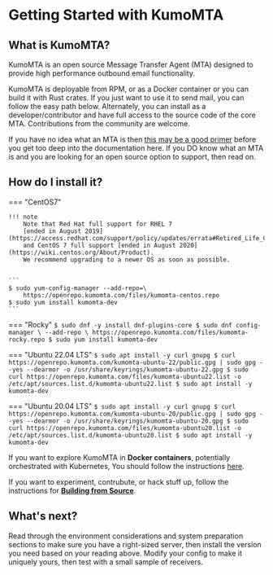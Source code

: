 # Getting Started with KumoMTA

## What is KumoMTA?

KumoMTA is an open source Message Transfer Agent (MTA) designed to provide high performance outbound email functionality.

KumoMTA is deployable from  RPM, or as a Docker container or you can build it with Rust crates. If you just want to use it to send mail, you can follow the easy path below. Alternately, you can install as a developer/contributor and have full access to the source code of the core MTA.  Contributions from the community are welcome.

If you have no idea what an MTA is then [this may be a good primer](https://en.wikipedia.org/wiki/Message_transfer_agent) before you get too deep into the documentation here.  If you DO know what an MTA is and you are looking for an open source option to support, then read on.

## How do I install it?

=== "CentOS7"

    !!! note
        Note that Red Hat full support for RHEL 7
        [ended in August 2019](https://access.redhat.com/support/policy/updates/errata#Retired_Life_Cycle_Dates)
        and CentOS 7 full support [ended in August 2020](https://wiki.centos.org/About/Product).
        We recommend upgrading to a newer OS as soon as possible.


    ```
    $ sudo yum-config-manager --add-repo=\
        https://openrepo.kumomta.com/files/kumomta-centos.repo
    $ sudo yum install kumomta-dev
    ```

=== "Rocky"
    ```
    $ sudo dnf -y install dnf-plugins-core
    $ sudo dnf config-manager \
        --add-repo \
        https://openrepo.kumomta.com/files/kumomta-rocky.repo
    $ sudo yum install kumomta-dev
    ```

=== "Ubuntu 22.04 LTS"
    ```
    $ sudo apt install -y curl gnupg
    $ curl https://openrepo.kumomta.com/kumomta-ubuntu-22/public.gpg | sudo gpg --yes --dearmor -o /usr/share/keyrings/kumomta-ubuntu-22.gpg
    $ sudo curl https://openrepo.kumomta.com/files/kumomta-ubuntu22.list -o /etc/apt/sources.list.d/kumomta-ubuntu22.list
    $ sudo apt install -y kumomta-dev
    ```

=== "Ubuntu 20.04 LTS"
    ```
    $ sudo apt install -y curl gnupg
    $ curl https://openrepo.kumomta.com/kumomta-ubuntu-20/public.gpg | sudo gpg --yes --dearmor -o /usr/share/keyrings/kumomta-ubuntu-20.gpg
    $ sudo curl https://openrepo.kumomta.com/files/kumomta-ubuntu20.list -o /etc/apt/sources.list.d/kumomta-ubuntu20.list
    $ sudo apt install -y kumomta-dev
    ```

If you want to explore KumoMTA in **Docker containers**, potentially orchestrated with Kubernetes, You should follow the instructions [here](install_with_docker.md).

If you want to experiment, contrubute, or hack stuff up, follow the instructions for [**Building from Source**](install_from_source.md).

## What's next?

Read through the environment considerations and system preparation sections to make sure you have a right-sized server, then install the version you need based on your reading above.  Modify your config to make it uniquely yours, then test with a small sample of receivers.



